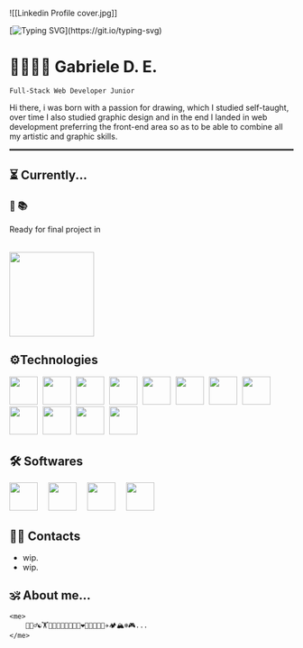 ![[Linkedin Profile cover.jpg]]

[![Typing SVG](https://readme-typing-svg.demolab.com?font=Fira+Code&weight=500&size=25&duration=3000&pause=1500&color=966FF7&vCenter=true&random=false&width=435&lines=Code+and+Art+in+the+some+way%2C;with+passion.)](https://git.io/typing-svg)

# 🎨👨🏻‍💻 Gabriele D. E.

`Full-Stack Web Developer Junior`

<p> Hi there, i was born with a passion for drawing, which I studied self-taught, over time I also studied graphic design and in the end I landed in web development preferring the front-end area so as to be able to combine all my artistic and graphic skills. </p>

<hr style="height:3px;border:none;color:#333;background-color:#333;">

## ⏳ Currently...

### 🎯 📚

Ready for final project in 
<br>
<br>
<img style="width:150px;margin-right:5px;margin-top:15px;" src="https://lwfiles.mycourse.app/6368e5089f20781a7e4f1805-public/2c162927114072f9ebbf04043a593fb9.png" />


## ⚙️Technologies

<span>
<img style="width:50px;margin-right:5px;" src="https://cdn.jsdelivr.net/gh/devicons/devicon/icons/html5/html5-plain-wordmark.svg" />
</span>
<span>
<img style="width:50px;margin-right:5px;" src="https://cdn.jsdelivr.net/gh/devicons/devicon/icons/css3/css3-plain-wordmark.svg" />
</span>
<span>
<img style="width:50px;margin-right:5px;" src="https://cdn.jsdelivr.net/gh/devicons/devicon/icons/javascript/javascript-original.svg" />
</span>
<span>
<a href="https://getbootstrap.com/" style="text-decoration:none">
<img style="width:50px;margin-right:5px;" src="https://cdn.jsdelivr.net/gh/devicons/devicon/icons/bootstrap/bootstrap-plain-wordmark.svg" />
</a>
</span>
<span>
<a href="https://nodejs.org/en" style="text-decoration:none">
<img style="width:50px;margin-right:5px;" src="https://cdn.jsdelivr.net/gh/devicons/devicon/icons/nodejs/nodejs-plain.svg" />
</a>
</span>
<span>
<a href="https://vuejs.org/" style="text-decoration:none">
<img style="width:50px;margin-right:5px;" src="https://cdn.jsdelivr.net/gh/devicons/devicon/icons/vuejs/vuejs-original.svg" />
</a>
</span>
<span>
<a href="https://vitejs.dev/" style="text-decoration:none">
<img style="width:50px;margin-right:5px;" src=https://www.svgrepo.com/show/374167/vite.svg />
</a>
</span>
<span>
<a href="https://sass-lang.com/" style="text-decoration:none">
<img style="width:50px;margin-right:5px;" src="https://cdn.jsdelivr.net/gh/devicons/devicon/icons/sass/sass-original.svg" />
</a>
</span>
<span>
<a href="https://www.php.net/" style="text-decoration:none">
<img style="width:50px;margin-right:5px;" src="https://cdn.jsdelivr.net/gh/devicons/devicon/icons/php/php-plain.svg" />
</a>
</span>
<span>
<a href="https://git-scm.com/" style="text-decoration:none">
<img style="width:50px;margin-right:5px;" src="https://cdn.jsdelivr.net/gh/devicons/devicon/icons/git/git-original.svg" />
</a>
</span>
<span>
<a href="https://www.mysql.com/it/" style="text-decoration:none">
<img style="width:50px;margin-right:5px;" src="https://cdn.jsdelivr.net/gh/devicons/devicon/icons/mysql/mysql-original-wordmark.svg" />
</a>
</span>
<span>
<a href="https://laravel.com/" style="text-decoration:none">
<img style="width:50px;margin-right:5px;" src="https://cdn.jsdelivr.net/gh/devicons/devicon/icons/laravel/laravel-plain-wordmark.svg" />
</a>
</span>

## 🛠️ Softwares

<span>
<a href="https://www.adobe.com/it/" style="text-decoration:none">
<img style="width:50px;margin-right:15px;" src="https://upload.wikimedia.org/wikipedia/commons/thumb/a/af/Adobe_Photoshop_CC_icon.svg/1051px-Adobe_Photoshop_CC_icon.svg.png" />
</a>
</span>
<span>
<a href="https://www.adobe.com/it/" style="text-decoration:none">
<img style="width:50px;margin-right:15px;" src="https://upload.wikimedia.org/wikipedia/commons/thumb/f/fb/Adobe_Illustrator_CC_icon.svg/2101px-Adobe_Illustrator_CC_icon.svg.png" />
</a>
</span>
<span>
<a href="https://www.adobe.com/it/" style="text-decoration:none">
<img style="width:50px;margin-right:15px;" src="https://upload.wikimedia.org/wikipedia/commons/thumb/c/c2/Adobe_XD_CC_icon.svg/1051px-Adobe_XD_CC_icon.svg.png"/>
</a>
</span>
<span>
<a href="https://www.adobe.com/it/" style="text-decoration:none">
<img style="width:50px;margin-right:15px;" src="https://upload.wikimedia.org/wikipedia/commons/thumb/4/48/Adobe_InDesign_CC_icon.svg/2101px-Adobe_InDesign_CC_icon.svg.png" />
</a>
</span>

## 🤙🏻 Contacts

- wip.
- wip.

## 🕉️ About me...

```
<me>
    🧘🏻‍♂️☯️🏋️👨‍💻👨‍🎨🍂🍀🌊🔥❤️👩🏼‍🤝‍👨🏻✈️🏕️🏔️❄️🎮...
</me>
```
